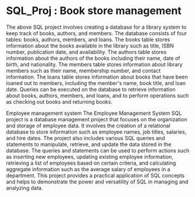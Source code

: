 # SQL_Proj : Book store management
The above SQL project involves creating a database for a library system to keep track of books, authors, and members. The database consists of four tables: books, authors, members, and loans. The books table stores information about the books available in the library such as title, ISBN number, publication date, and availability. The authors table stores information about the authors of the books including their name, date of birth, and nationality. The members table stores information about library members such as their name, membership number, and contact information. The loans table stores information about books that have been loaned out to members, including the member's name, book title, and loan date. Queries can be executed on the database to retrieve information about books, authors, members, and loans, and to perform operations such as checking out books and returning books.

Employee management system 
The Employee Management System SQL project is a database management project that focuses on the organization and storage of employee data. It involves the creation of a relational database to store information such as employee names, job titles, salaries, and hire dates. The project also includes various SQL queries and statements to manipulate, retrieve, and update the data stored in the database. The queries and statements can be used to perform actions such as inserting new employees, updating existing employee information, retrieving a list of employees based on certain criteria, and calculating aggregate information such as the average salary of employees in a department. This project provides a practical application of SQL concepts and helps to demonstrate the power and versatility of SQL in managing and analyzing data.
